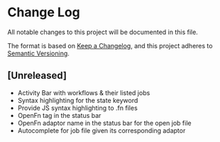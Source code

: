# Change Log

All notable changes to this project will be documented in this file.

The format is based on [Keep a Changelog](https://keepachangelog.com/en/1.1.0/),
and this project adheres to [Semantic Versioning](https://semver.org/spec/v2.0.0.html).

## [Unreleased]

- Activity Bar with workflows & their listed jobs
- Syntax highlighting for the state keyword
- Provide JS syntax highlighting to .fn files
- OpenFn tag in the status bar
- OpenFn adaptor name in the status bar for the open job file
- Autocomplete for job file given its corresponding adaptor
